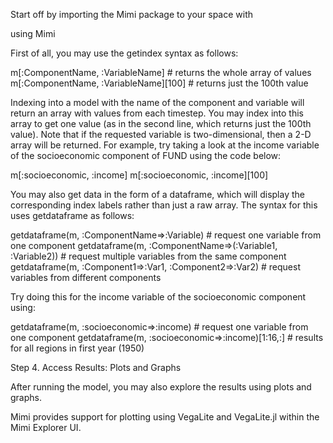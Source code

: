 Start off by importing the Mimi package to your space with

using Mimi

First of all, you may use the getindex syntax as follows:

m[:ComponentName, :VariableName] # returns the whole array of values
m[:ComponentName, :VariableName][100] # returns just the 100th value

Indexing into a model with the name of the component and variable will return an array with values from each timestep. You may index into this array to get one value (as in the second line, which returns just the 100th value). Note that if the requested variable is two-dimensional, then a 2-D array will be returned. For example, try taking a look at the income variable of the socioeconomic component of FUND using the code below:

m[:socioeconomic, :income]
m[:socioeconomic, :income][100]

You may also get data in the form of a dataframe, which will display the corresponding index labels rather than just a raw array. The syntax for this uses getdataframe as follows:

getdataframe(m, :ComponentName=>:Variable) # request one variable from one component
getdataframe(m, :ComponentName=>(:Variable1, :Variable2)) # request multiple variables from the same component
getdataframe(m, :Component1=>:Var1, :Component2=>:Var2) # request variables from different components

Try doing this for the income variable of the socioeconomic component using:

getdataframe(m, :socioeconomic=>:income) # request one variable from one component
getdataframe(m, :socioeconomic=>:income)[1:16,:] # results for all regions in first year (1950)

Step 4. Access Results: Plots and Graphs

After running the model, you may also explore the results using plots and graphs.

Mimi provides support for plotting using VegaLite and VegaLite.jl within the Mimi Explorer UI.
